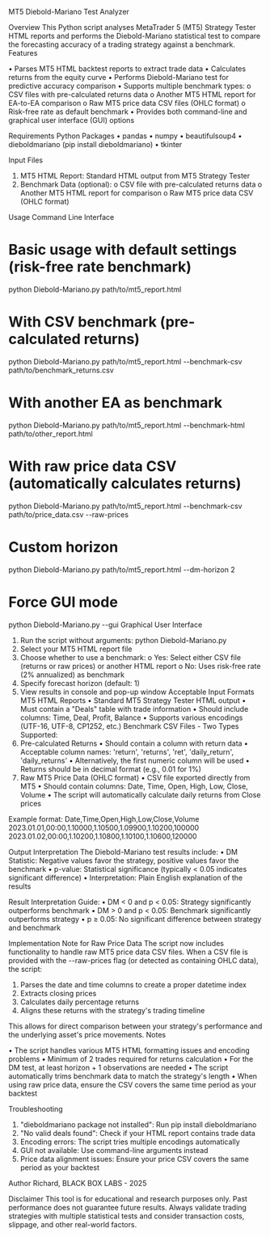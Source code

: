 MT5 Diebold-Mariano Test Analyzer

Overview
This Python script analyses MetaTrader 5 (MT5) Strategy Tester HTML reports and performs the Diebold-Mariano statistical test to compare the forecasting accuracy of a trading strategy against a benchmark.
Features

•	Parses MT5 HTML backtest reports to extract trade data
•	Calculates returns from the equity curve
•	Performs Diebold-Mariano test for predictive accuracy comparison
•	Supports multiple benchmark types:
o	CSV files with pre-calculated returns data
o	Another MT5 HTML report for EA-to-EA comparison
o	Raw MT5 price data CSV files (OHLC format)
o	Risk-free rate as default benchmark
•	Provides both command-line and graphical user interface (GUI) options

Requirements
Python Packages
•	pandas
•	numpy
•	beautifulsoup4
•	dieboldmariano (pip install dieboldmariano)
•	tkinter

Input Files
1.	MT5 HTML Report: Standard HTML output from MT5 Strategy Tester
2.	Benchmark Data (optional):
o	CSV file with pre-calculated returns data
o	Another MT5 HTML report for comparison
o	Raw MT5 price data CSV (OHLC format)


Usage
Command Line Interface

# Basic usage with default settings (risk-free rate benchmark)
python Diebold-Mariano.py path/to/mt5_report.html

# With CSV benchmark (pre-calculated returns)
python Diebold-Mariano.py path/to/mt5_report.html --benchmark-csv path/to/benchmark_returns.csv

# With another EA as benchmark
python Diebold-Mariano.py path/to/mt5_report.html --benchmark-html path/to/other_report.html

# With raw price data CSV (automatically calculates returns)
python Diebold-Mariano.py path/to/mt5_report.html --benchmark-csv path/to/price_data.csv --raw-prices

# Custom horizon
python Diebold-Mariano.py path/to/mt5_report.html --dm-horizon 2

# Force GUI mode
python Diebold-Mariano.py --gui
Graphical User Interface
1.	Run the script without arguments: python Diebold-Mariano.py
2.	Select your MT5 HTML report file
3.	Choose whether to use a benchmark:
o	Yes: Select either CSV file (returns or raw prices) or another HTML report
o	No: Uses risk-free rate (2% annualized) as benchmark
4.	Specify forecast horizon (default: 1)
5.	View results in console and pop-up window
Acceptable Input Formats
MT5 HTML Reports
•	Standard MT5 Strategy Tester HTML output
•	Must contain a "Deals" table with trade information
•	Should include columns: Time, Deal, Profit, Balance
•	Supports various encodings (UTF-16, UTF-8, CP1252, etc.)
Benchmark CSV Files - Two Types Supported:
1. Pre-calculated Returns
•	Should contain a column with return data
•	Acceptable column names: 'return', 'returns', 'ret', 'daily_return', 'daily_returns'
•	Alternatively, the first numeric column will be used
•	Returns should be in decimal format (e.g., 0.01 for 1%)
2. Raw MT5 Price Data (OHLC format)
•	CSV file exported directly from MT5
•	Should contain columns: Date, Time, Open, High, Low, Close, Volume
•	The script will automatically calculate daily returns from Close prices

Example format:
Date,Time,Open,High,Low,Close,Volume
2023.01.01,00:00,1.10000,1.10500,1.09900,1.10200,100000
2023.01.02,00:00,1.10200,1.10800,1.10100,1.10600,120000

Output Interpretation
The Diebold-Mariano test results include:
•	DM Statistic: Negative values favor the strategy, positive values favor the benchmark
•	p-value: Statistical significance (typically < 0.05 indicates significant difference)
•	Interpretation: Plain English explanation of the results

Result Interpretation Guide:
•	DM < 0 and p < 0.05: Strategy significantly outperforms benchmark
•	DM > 0 and p < 0.05: Benchmark significantly outperforms strategy
•	p ≥ 0.05: No significant difference between strategy and benchmark

Implementation Note for Raw Price Data
The script now includes functionality to handle raw MT5 price data CSV files. When a CSV file is provided with the --raw-prices flag (or detected as containing OHLC data), the script:
1.	Parses the date and time columns to create a proper datetime index
2.	Extracts closing prices
3.	Calculates daily percentage returns
4.	Aligns these returns with the strategy's trading timeline

This allows for direct comparison between your strategy's performance and the underlying asset's price movements.
Notes

•	The script handles various MT5 HTML formatting issues and encoding problems
•	Minimum of 2 trades required for returns calculation
•	For the DM test, at least horizon + 1 observations are needed
•	The script automatically trims benchmark data to match the strategy's length
•	When using raw price data, ensure the CSV covers the same time period as your backtest

Troubleshooting
1.	"dieboldmariano package not installed": Run pip install dieboldmariano
2.	"No valid deals found": Check if your HTML report contains trade data
3.	Encoding errors: The script tries multiple encodings automatically
4.	GUI not available: Use command-line arguments instead
5.	Price data alignment issues: Ensure your price CSV covers the same period as your backtest

Author
Richard, BLACK BOX LABS - 2025

Disclaimer
This tool is for educational and research purposes only. Past performance does not guarantee future results. Always validate trading strategies with multiple statistical tests and consider transaction costs, slippage, and other real-world factors.

